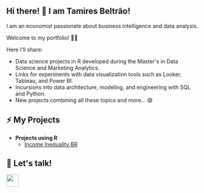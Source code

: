 ## Hi there! 👋 I am Tamires Beltrão!

I am an economist passionate about business intelligence and data analysis.

Welcome to my portfolio! 👨‍💻

Here I'll share:
- Data science projects in R developed during the Master's in Data Science and Marketing Analytics.
- Links for experiments with data visualization tools such as Looker, Tableau, and Power BI.
- Incursions into data architecture, modeling, and engineering with SQL and Python.
- New projects combining all these topics and more... 😄

## ⚡ My Projects

- <b>Projects using R</b>
  - [Income Inequality BR](https://github.com/tamiresbeltrao/Income-Inequality-BR)

## 💬 Let's talk!

<a href="https://www.linkedin.com/in/tamires-beltrao/" target="blank"><img src="https://cdn.jsdelivr.net/gh/devicons/devicon/icons/linkedin/linkedin-original.svg" style="height: 2rem"/></a>


<!--
**tamiresbeltrao/Tamiresbeltrao** is a ✨ _special_ ✨ repository because its `README.md` (this file) appears on your GitHub profile.

Here are some ideas to get you started:

- 🔭 I’m currently working on ...
- 🌱 I’m currently learning ...
- 👯 I’m looking to collaborate on ...
- 🤔 I’m looking for help with ...
- 💬 Ask me about ...
- 📫 How to reach me: ...
- 😄 Pronouns: ...
- ⚡ Fun fact: ...
-->
